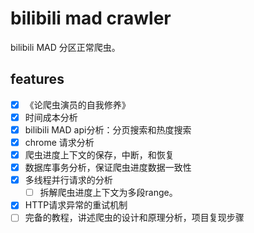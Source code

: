 # bilibili mad crawler

bilibili MAD 分区正常爬虫。

## features
- [x] 《论爬虫演员的自我修养》
- [x] 时间成本分析
- [x] bilibili MAD api分析：分页搜索和热度搜索
- [x] chrome 请求分析
- [x] 爬虫进度上下文的保存，中断，和恢复
- [x] 数据库事务分析，保证爬虫进度数据一致性
- [x] 多线程并行请求的分析
  - [ ] 拆解爬虫进度上下文为多段range。
- [x] HTTP请求异常的重试机制
- [ ] 完备的教程，讲述爬虫的设计和原理分析，项目复现步骤
